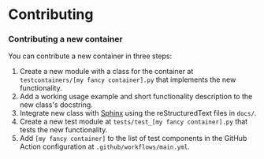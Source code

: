 # Contributing

### Contributing a new container

You can contribute a new container in three steps:

1. Create a new module with a class for the container at `testcontainers/[my fancy container].py` that implements the new functionality.
2. Add a working usage example and short functionality description to the new class's docstring.
3. Integrate new class with [Sphinx](https://www.sphinx-doc.org/en/master/usage/restructuredtext/index.html) using the reStructuredText files in `docs/`.
3. Create a new test module at `tests/test_[my fancy container].py` that tests the new functionality.
3. Add `[my fancy container]` to the list of test components in the GitHub Action configuration at `.github/workflows/main.yml`.